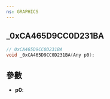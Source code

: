 ```yaml
---
ns: GRAPHICS
---
```

## _0xCA465D9CC0D231BA

```c
// 0xCA465D9CC0D231BA
void _0xCA465D9CC0D231BA(Any p0);
```


## 參數
* **p0**: 

